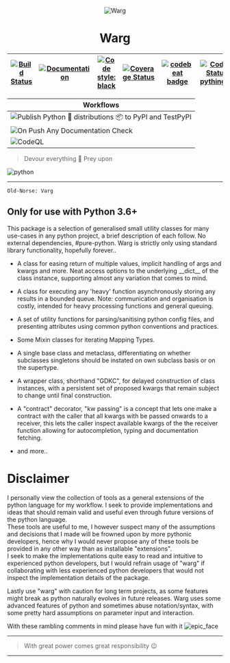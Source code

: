 <!--![warg](.github/images/warg.svg)-->

<p align="center">
  <img src=".github/images/warg.svg" alt='Warg' />
</p>

<h1 align="center">Warg</h1>

<!--# Warg-->

| [![Build Status](https://travis-ci.com/aivclab/warg.svg?branch=master)](https://travis-ci.com/aivclab/warg) | [![Documentation](https://img.shields.io/static/v1?label=&message=docs&color=EE4C2C&style=for-the-badge)](https://pything.github.io/warg/) | [![Code style: black](https://img.shields.io/badge/code%20style-black-000000.svg)](https://github.com/ambv/black) | [![Coverage Status](https://coveralls.io/repos/github/aivclab/warg/badge.svg?branch=master)](https://coveralls.io/github/aivclab/warg?branch=master) | [![codebeat badge](https://codebeat.co/badges/e788d8e5-9934-44bf-85e2-b8043e5806bc)](https://codebeat.co/projects/github-com-pything-warg-master) | [![Codeship Status for pything/warg](https://app.codeship.com/projects/34b921f0-5e8f-0138-1e29-1ef237e9df62/status?branch=master)](https://app.codeship.com/projects/392349) | [![codecov](https://codecov.io/gh/pything/warg/branch/master/graph/badge.svg?token=g59R80u4j2)](https://codecov.io/gh/pything/warg) |
| ----------------------------------------------------------------------------------------------------------- | ------------------------------------------------------------------------------------------------------------------------------------------ | ----------------------------------------------------------------------------------------------------------------- | ---------------------------------------------------------------------------------------------------------------------------------------------------- | ------------------------------------------------------------------------------------------------------------------------------------------------- | ---------------------------------------------------------------------------------------------------------------------------------------------------------------------------- | ----------------------------------------------------------------------------------------------------------------------------------- |

| Workflows                                                                                                                                                                                                 |
| --------------------------------------------------------------------------------------------------------------------------------------------------------------------------------------------------------- |
| ![Publish Python 🐍 distributions 📦 to PyPI and TestPyPI](https://github.com/pything/warg/workflows/Publish%20Python%20%F0%9F%90%8D%20distributions%20%F0%9F%93%A6%20to%20PyPI%20and%20TestPyPI/badge.svg) |
| ![On Push Any Documentation Check](https://github.com/pything/warg/workflows/On%20Push%20Any%20Documentation%20Check/badge.svg)                                                                           |
| ![CodeQL](https://github.com/pything/warg/workflows/CodeQL/badge.svg)                                                                                                                                     |

> Devour everything :wolf:
> Prey upon

![python](.github/images/python.svg)

______________________________________________________________________

`Old-Norse: Varg`

## Only for use with Python 3.6+

This package is a selection of generalised small utility classes for many use-cases in any python project, a brief
description of each follow. No external dependencies, #pure-python. Warg is strictly only using standard library
functionality, hopefully forever..

- A class for easing return of multiple values, implicit handling of args and kwargs and more. Neat access options to
    the underlying \_\_dict\_\_ of the class instance, supporting almost any variation that comes to mind.

- A class for executing any 'heavy' function asynchronously storing any results in a bounded queue. Note: communication
    and organisation is costly, intended for heavy processing functions and general queuing.

- A set of utility functions for parsing/sanitising python config files, and presenting attributes using common python
    conventions and practices.

- Some Mixin classes for iterating Mapping Types.

- A single base class and metaclass, differentiating on whether subclasses singletons should be instated on own subclass
    basis or on the supertype.

- A wrapper class, shorthand "GDKC", for delayed construction of class instances, with a persistent set of proposed
    kwargs that remain subject to change until final construction.

- A "contract" decorator, "kw passing" is a concept that lets one make a contract with the caller that all kwargs with
    be passed onwards to a receiver, this lets the caller inspect available kwargs of the the receiver function allowing
    for autocompletion, typing and documentation fetching.

- and more..

# Disclaimer

I personally view the collection of tools as a general extensions of the python language for my workflow. I seek to
provide implementations and ideas that should remain valid and useful even through future versions of the python
language.\
These tools are useful to me, I however suspect many of the assumptions and decisions that I made will be frowned upon
by more pythonic developers, hence why I would never propose any of these tools be provided in any other way than as
installable "extensions".\
I seek to make the implementations quite easy to read and intuitive to experienced python developers, but I would
refrain usage of "warg" if collaborating with less experienced python developers that would not inspect the
implementation details of the package.

Lastly use "warg" with caution for long term projects, as some features might break as python naturally evolves in
future releases. Warg uses some advanced features of python and sometimes abuse notation/syntax, with some pretty hard
assumptions on parameter input and interaction.

With these rambling comments in mind please have fun with it ![epic_face](.github/images/epic_face.png)

______________________________________________________________________

> With great power comes great responsibility :wink:

______________________________________________________________________
